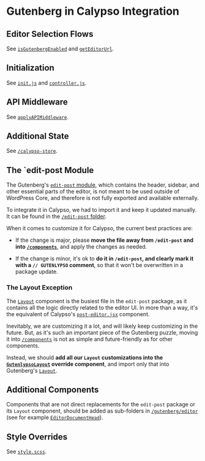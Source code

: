 # Gutenberg in Calypso Integration

## Editor Selection Flows

See [`isGutenbergEnabled`](../../state/selectors/is-gutenberg-enabled.js) and [`getEditorUrl`](../../state/selectors/get-editor-url.js).

## Initialization

See [`init.js`](./init.js) and [`controller.js`](./controller.js).

## API Middleware

See [`applyAPIMiddleware`](./api-middleware/index.js).

## Additional State

See [`/calypso-store`](./calypso-store).

## The `edit-post Module

The Gutenberg's [`edit-post` module](https://github.com/WordPress/gutenberg/tree/84e1e8031cb54b322f01adde9d560112290c6909/packages/edit-post), which contains the header, sidebar, and other essential parts of the editor, is not meant to be used outside of WordPress Core, and therefore is not fully exported and available externally.

To integrate it in Calypso, we had to import it and keep it updated manually. It can be found in the [`/edit-post` folder](./edit-post).

When it comes to customize it for Calypso, the current best practices are:

- If the change is major, please **move the file away from `/edit-post` and into [`/components`](./components)**, and apply the changes as needed.

- If the change is minor, it's ok to **do it in `/edit-post`, and clearly mark it with a `// GUTENLYPSO` comment**, so that it won't be overwritten in a package update.

### The Layout Exception

The [`Layout`](./edit-post/components/layout/index.js) component is the busiest file in the `edit-post` package, as it contains all the logic directly related to the editor UI. In more than a way, it's the equivalent of Calypso's [`post-editor.jsx`](../../post-editor/post-editor.jsx) component.

Inevitably, we are customizing it a lot, and will likely keep customizing in the future. But, as it's such an important piece of the Gutenberg puzzle, moving it into [`/components`](./components) is not as simple and future-friendly as for other components.

Instead, we should **add all our `Layout` customizations into the [`GutenlypsoLayout`](./layout/index.jsx) override component**, and import only that into Gutenberg's [`Layout`](./edit-post/components/layout/index.js).

## Additional Components

Components that are not direct replacements for the `edit-post` package or its `Layout` component, should be added as sub-folders in [`/gutenberg/editor`](./) (see for example [`EditorDocumentHead`](./editor-document-head/index.jsx)).

## Style Overrides

See [`style.scss`](./style.scss).

